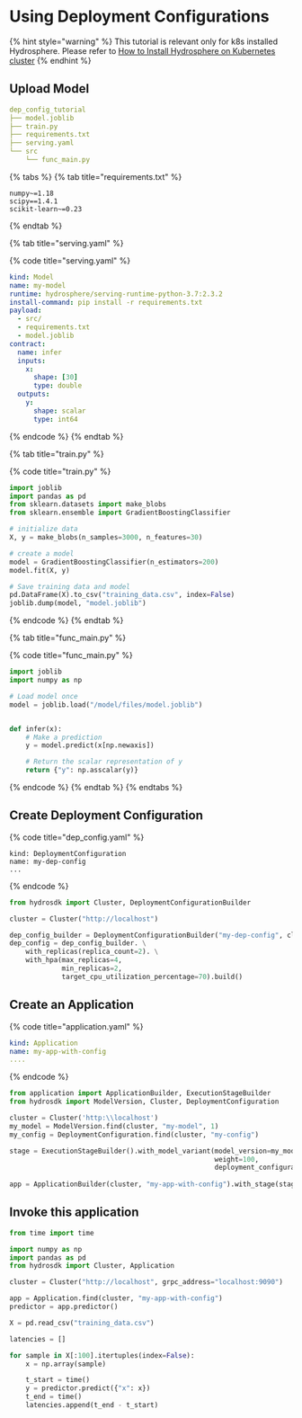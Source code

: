 # Using Deployment Configurations

{% hint style="warning" %}
This tutorial is relevant only for k8s installed Hydrosphere. Please refer to [How to Install Hydrosphere on Kubernetes cluster](../installation/#kubernetes-installation)
{% endhint %}

## Upload Model

```yaml
dep_config_tutorial
├── model.joblib
├── train.py
├── requirements.txt
├── serving.yaml
└── src
    └── func_main.py
```

{% tabs %}
{% tab title="requirements.txt" %}


```text
numpy~=1.18
scipy==1.4.1
scikit-learn~=0.23
```
{% endtab %}

{% tab title="serving.yaml" %}


{% code title="serving.yaml" %}
```yaml
kind: Model
name: my-model
runtime: hydrosphere/serving-runtime-python-3.7:2.3.2
install-command: pip install -r requirements.txt
payload:
  - src/
  - requirements.txt
  - model.joblib
contract:
  name: infer
  inputs:
    x:
      shape: [30]
      type: double
  outputs:
    y:
      shape: scalar
      type: int64
```
{% endcode %}
{% endtab %}

{% tab title="train.py" %}


{% code title="train.py" %}
```python
import joblib
import pandas as pd
from sklearn.datasets import make_blobs
from sklearn.ensemble import GradientBoostingClassifier

# initialize data
X, y = make_blobs(n_samples=3000, n_features=30)

# create a model
model = GradientBoostingClassifier(n_estimators=200)
model.fit(X, y)

# Save training data and model
pd.DataFrame(X).to_csv("training_data.csv", index=False)
joblib.dump(model, "model.joblib")
```
{% endcode %}
{% endtab %}

{% tab title="func\_main.py" %}


{% code title="func\_main.py" %}
```python
import joblib
import numpy as np

# Load model once
model = joblib.load("/model/files/model.joblib")


def infer(x):
    # Make a prediction
    y = model.predict(x[np.newaxis])

    # Return the scalar representation of y
    return {"y": np.asscalar(y)}
```
{% endcode %}
{% endtab %}
{% endtabs %}

## Create Deployment Configuration

{% code title="dep\_config.yaml" %}
```text
kind: DeploymentConfiguration
name: my-dep-config
...
```
{% endcode %}

```python
from hydrosdk import Cluster, DeploymentConfigurationBuilder

cluster = Cluster("http://localhost")

dep_config_builder = DeploymentConfigurationBuilder("my-dep-config", cluster)
dep_config = dep_config_builder. \
    with_replicas(replica_count=2). \
    with_hpa(max_replicas=4,
             min_replicas=2,
             target_cpu_utilization_percentage=70).build()
```

## Create an Application

{% code title="application.yaml" %}
```yaml
kind: Application
name: my-app-with-config
....
```
{% endcode %}

```python
from application import ApplicationBuilder, ExecutionStageBuilder
from hydrosdk import ModelVersion, Cluster, DeploymentConfiguration

cluster = Cluster('http:\\localhost')
my_model = ModelVersion.find(cluster, "my-model", 1)
my_config = DeploymentConfiguration.find(cluster, "my-config")

stage = ExecutionStageBuilder().with_model_variant(model_version=my_model,
                                                   weight=100,
                                                   deployment_configuration=my_config).build()
                                                   
app = ApplicationBuilder(cluster, "my-app-with-config").with_stage(stage).build()
```

## Invoke this application

```python
from time import time

import numpy as np
import pandas as pd
from hydrosdk import Cluster, Application

cluster = Cluster("http://localhost", grpc_address="localhost:9090")

app = Application.find(cluster, "my-app-with-config")
predictor = app.predictor()

X = pd.read_csv("training_data.csv")

latencies = []

for sample in X[:100].itertuples(index=False):
    x = np.array(sample)

    t_start = time()
    y = predictor.predict({"x": x})
    t_end = time()
    latencies.append(t_end - t_start)

```

